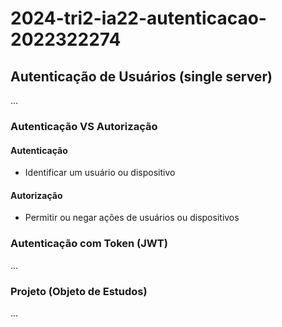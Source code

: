 # 2024-tri2-ia22-autenticacao-2022322274
## Autenticação de Usuários (single server)

...

### Autenticação VS Autorização

#### Autenticação

- Identificar um usuário ou dispositivo

#### Autorização

- Permitir ou negar ações de usuários ou dispositivos

### Autenticação com Token (JWT)

...

### Projeto (Objeto de Estudos)

...
